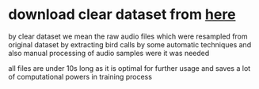 # download clear dataset from [here](https://drive.google.com/drive/folders/1DKicwtAJTbshE9gtOFIehltaEiGN9Zdz?usp=drive_link)

by clear dataset we mean the raw audio files which were resampled from original dataset 
by extracting bird calls by some automatic techniques and also manual processing of audio samples were it was needed

all files are under 10s long as it is optimal for further usage and saves a lot of computational powers in training process